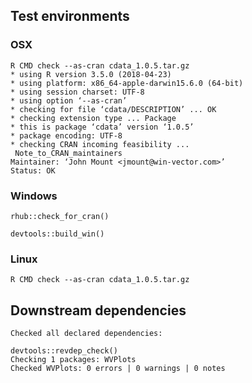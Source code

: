

## Test environments

### OSX
   
    R CMD check --as-cran cdata_1.0.5.tar.gz 
    * using R version 3.5.0 (2018-04-23)
    * using platform: x86_64-apple-darwin15.6.0 (64-bit)
    * using session charset: UTF-8
    * using option ‘--as-cran’
    * checking for file ‘cdata/DESCRIPTION’ ... OK
    * checking extension type ... Package
    * this is package ‘cdata’ version ‘1.0.5’
    * package encoding: UTF-8
    * checking CRAN incoming feasibility ...
     Note_to_CRAN_maintainers
    Maintainer: ‘John Mount <jmount@win-vector.com>’
    Status: OK


### Windows

    rhub::check_for_cran()
 
    devtools::build_win()

### Linux

    R CMD check --as-cran cdata_1.0.5.tar.gz 


## Downstream dependencies

    Checked all declared dependencies:

    devtools::revdep_check()
    Checking 1 packages: WVPlots
    Checked WVPlots: 0 errors | 0 warnings | 0 notes


